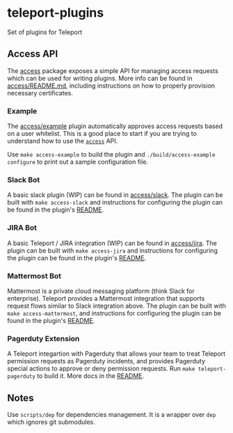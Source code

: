# teleport-plugins

Set of plugins for Teleport


## Access API

The [access](./access) package exposes a simple API for managing access requests
which can be used for writing plugins.  More info can be found in
[access/README.md](./access/README.md), including instructions on how to properly
provision necessary certificates.

### Example

The [access/example](./access/example) plugin automatically approves access requests based
on a user whitelist.  This is a good place to start if you are trying to understand
how to use the [`access`](./access) API.

Use `make access-example` to build the plugin and `./build/access-example configure` to print out
a sample configuration file.

### Slack Bot

A basic slack plugin (WIP) can be found in [access/slack](./access/slack).
The plugin can be built with `make access-slack` and instructions for configuring the
plugin can be found in the plugin's [README](./access/slack/README.md).

### JIRA Bot

A basic Teleport / JIRA integration (WIP) can be found in [access/jira](./access/jira).
The plugin can be built with `make access-jira` and instructions for configuring the
plugin can be found in the plugin's [README](./access/jira/README.md).

### Mattermost Bot

Mattermost is a private cloud messaging platform (think Slack for enterprise). Teleport provides a
Mattermost integration that supports request flows similar to Slack integration above.
The plugin can be built with `make access-mattermost`, and instructions for configuring the
plugin can be found in the plugin's [README](./access/mattermost/README.md).

### Pagerduty Extension

A Teleport integartion with Pagerduty that allows your team to treat Teleport permission requests
as Pagerduty incidents, and provides Pagerduty special actions to approve or deny permission requests.
Run `make teleport-pagerduty` to build it. More docs in the [README](./access/pagerduty/README.md).

## Notes

Use `scripts/dep` for dependencies management. It is a wrapper over `dep` which ignores git submodules.
